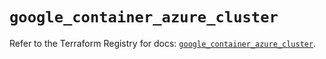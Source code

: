 # `google_container_azure_cluster`

Refer to the Terraform Registry for docs: [`google_container_azure_cluster`](https://registry.terraform.io/providers/hashicorp/google/5.11.0/docs/resources/container_azure_cluster).

